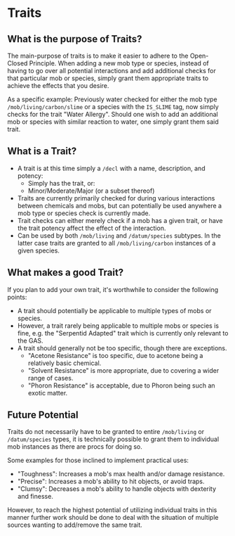# Traits

## What is the purpose of Traits?

The main-purpose of traits is to make it easier to adhere to the Open-Closed Principle. When adding a new mob type or species, instead of having to go over all potential interactions and add additional checks for that particular mob or species, simply grant them appropriate traits to achieve the effects that you desire.

As a specific example: Previously water checked for either the mob type `/mob/living/carbon/slime` or a species with the `IS_SLIME` tag, now simply checks for the trait "Water Allergy". Should one wish to add an additional mob or species with similar reaction to water, one simply grant them said trait.

## What is a Trait?


* A trait is at this time simply a `/decl` with a name, description, and potency:
  * Simply has the trait, or:
  * Minor/Moderate/Major (or a subset thereof)
* Traits are currently primarily checked for during various interactions between chemicals and mobs, but can potentially be used anywhere a mob type or species check is currently made.
* Trait checks can either merely check if a mob has a given trait, or have the trait potency affect the effect of the interaction.
* Can be used by both `/mob/living` and `/datum/species` subtypes. In the latter case traits are granted to all `/mob/living/carbon` instances of a given species.

## What makes a good Trait?

If you plan to add your own trait, it's worthwhile to consider the following points:

* A trait should potentially be applicable to multiple types of mobs or species.
* However, a trait rarely being applicable to multiple mobs or species is fine, e.g. the "Serpentid Adapted" trait which is currently only relevant to the GAS.
* A trait should generally not be too specific, though there are exceptions.
  * "Acetone Resistance" is too specific, due to acetone being a relatively basic chemical.
  * "Solvent Resistance" is more appropriate, due to covering a wider range of cases.
  * "Phoron Resistance" is acceptable, due to Phoron being such an exotic matter.

## Future Potential

Traits do not necessarily have to be granted to entire `/mob/living` or `/datum/species` types, it is technically possible to grant them to individual mob instances as there are procs for doing so.

Some examples for those inclined to implement practical uses:

* "Toughness": Increases a mob's max health and/or damage resistance.
* "Precise": Increases a mob's ability to hit objects, or avoid traps.
* "Clumsy": Decreases a mob's ability to handle objects with dexterity and finesse.

However, to reach the highest potential of utilizing individual traits in this manner further work should be done to deal with the situation of multiple sources wanting to add/remove the same trait.
